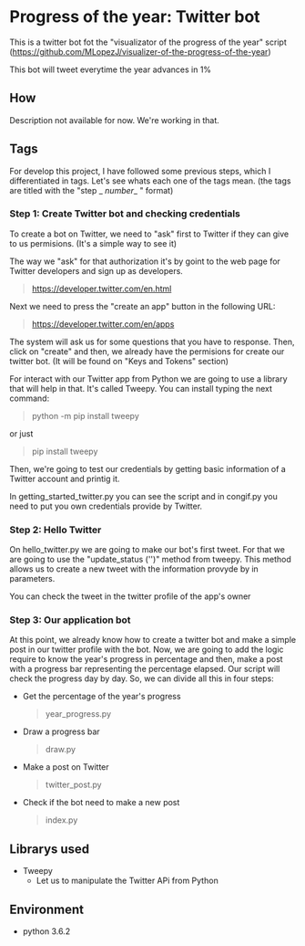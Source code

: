 # Progress of the year: Twitter bot

This is a twitter bot fot the "visualizator of the progress of the year" script (https://github.com/MLopezJ/visualizer-of-the-progress-of-the-year)

This bot will tweet everytime the year advances in 1%

## How
Description not available for now. We're working in that.

## Tags

For develop this project, I have followed some previous steps, which I differentiated in tags. Let's see whats each one of the tags mean. (the tags are titled with the "step _ _number__ " format)

### Step 1: Create Twitter bot and checking credentials

To create a bot on Twitter, we need to "ask" first to Twitter if they can give to us permisions. (It's a simple way to see it)

The way we "ask" for that authorization it's by goint to the web page for Twitter developers and sign up as developers. 
> https://developer.twitter.com/en.html

Next we need to press the "create an app" button in the following URL:
> https://developer.twitter.com/en/apps

The system will ask us for some questions that you have to response. Then, click on "create" and then, we already have the permisions for create our twitter bot. (It will be found on "Keys and Tokens" section)

For interact with our Twitter app from Python we are going to use a library that will help in that. It's called Tweepy. You can install typing the next command: 

>python -m pip install tweepy

or just 

> pip install tweepy

Then, we're going to test our credentials by getting basic information of a Twitter account and printig it.  

In getting_started_twitter.py you can see the script and in congif.py you need to put you own credentials provide by Twitter.

### Step 2: Hello Twitter 

On hello_twitter.py we are going to make our bot's first tweet. For that we are going to use the "update_status ('')" method from tweepy. This method allows us to create a new tweet with the information provyde by in parameters.

You can check the tweet in the twitter profile of the app's owner 

### Step 3: Our application bot 

At this point, we already know how to create a twitter bot and make a simple post in our twitter profile with the bot. Now, we are going to add the logic require to know the year's progress in percentage and then, make a post with a progress bar representing the percentage elapsed. Our script will check the progress day by day. So, we can divide all this in four steps:

* Get the percentage of the year's progress 
    > year_progress.py

* Draw a progress bar 
    > draw.py

* Make a post on Twitter 
    > twitter_post.py

* Check if the bot need to make a new post 
    > index.py


## Librarys used

+ Tweepy
    + Let us to manipulate the Twitter APi from Python 

## Environment

* python 3.6.2